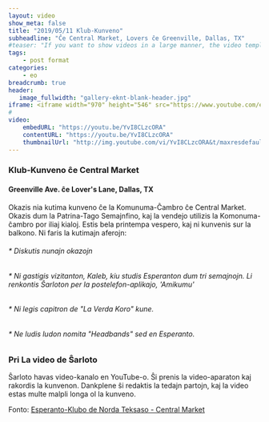 ```yaml
---
layout: video
show_meta: false
title: "2019/05/11 Klub-Kunveno"
subheadline: "Ĉe Central Market, Lovers ĉe Greenville, Dallas, TX"
#teaser: "If you want to show videos in a large manner, the video template is the right choice."
tags:
    - post format
categories:
    - eo
breadcrumb: true
header:
   image_fullwidth: "gallery-eknt-blank-header.jpg"
iframe: <iframe width="970" height="546" src="https://www.youtube.com/embed/YvI8CLzcORA" frameborder="0" allow="accelerometer; autoplay; clipboard-write; encrypted-media; gyroscope; picture-in-picture" allowfullscreen></iframe>
#
video:
    embedURL: "https://youtu.be/YvI8CLzcORA"
    contentURL: "https://youtu.be/YvI8CLzcORA"
    thumbnailUrl: "http://img.youtube.com/vi/YvI8CLzcORA&t/maxresdefault.jpg"
---
```

### Klub-Kunveno ĉe Central Market
#### Greenville Ave. ĉe Lover's Lane, Dallas, TX
Okazis nia kutima kunveno ĉe la Komunuma-Ĉambro ĉe Central Market.  Okazis dum la Patrina-Tago Semajnfino, kaj la vendejo utilizis la Komonuma-ĉambro por iliaj kialoj.  Estis bela printempa vespero, kaj ni kunvenis sur la balkono.  Ni faris la kutimajn aferojn:
###### * Diskutis nunajn okazojn
###### * Ni gastigis vizitanton, Kaleb, kiu studis Esperanton dum tri semajnojn.  Li renkontis Ŝarloton per la postelefon-aplikajo, 'Amikumu'
###### * Ni legis capitron de "La Verda Koro" kune.
###### * Ne ludis ludon nomita "Headbands" sed en Esperanto.

### Pri La video de Ŝarloto
Ŝarloto havas video-kanalo en YouTube-o. Ŝi prenis la video-aparaton kaj rakordis la kunvenon.  Dankplene ŝi redaktis la tedajn partojn, kaj la video estas multe malpli longa ol la kunveno.

Fonto: [Esperanto-Klubo de Norda Teksaso - Central Market](https://www.youtube.com/watch?v=YvI8CLzcORA&t=1159s)